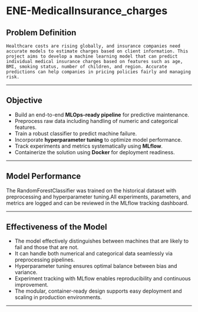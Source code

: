 # ENE-MedicalInsurance_charges

## Problem Definition

```Healthcare costs are rising globally, and insurance companies need accurate models to estimate charges based on client information. This project aims to develop a machine learning model that can predict individual medical insurance charges based on features such as age, BMI, smoking status, number of children, and region. Accurate predictions can help companies in pricing policies fairly and managing risk.```

---

## Objective
- Build an end-to-end **MLOps-ready pipeline** for predictive maintenance.
- Preprocess raw data including handling of numeric and categorical features.
- Train a robust classifier to predict machine failure.
- Incorporate **hyperparameter tuning** to optimize model performance.
- Track experiments and metrics systematically using **MLflow**.
- Containerize the solution using **Docker** for deployment readiness.

---

## Model Performance
The RandomForestClassifier was trained on the historical dataset with preprocessing and hyperparameter tuning.All experiments, parameters, and metrics are logged and can be reviewed in the MLflow tracking dashboard.

---

## Effectiveness of the Model

- The model effectively distinguishes between machines that are likely to fail and those that are not.
- It can handle both numerical and categorical data seamlessly via preprocessing pipelines.
- Hyperparameter tuning ensures optimal balance between bias and variance.
- Experiment tracking with MLflow enables reproducibility and continuous improvement.
- The modular, container-ready design supports easy deployment and scaling in production environments.

---

